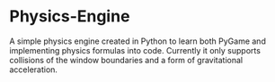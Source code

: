 # Physics-Engine

A simple physics engine created in Python to learn both PyGame and implementing physics formulas into code. 
Currently it only supports collisions of the window boundaries and a form of gravitational acceleration. 

